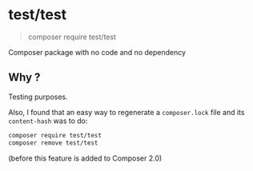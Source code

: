 # test/test

> composer require test/test

Composer package with no code and no dependency

## Why ?

Testing purposes.

Also, I found that an easy way to regenerate a `composer.lock` file and its `content-hash` was to do:

```bash
composer require test/test
composer remove test/test
```

(before this feature is added to Composer 2.0)
